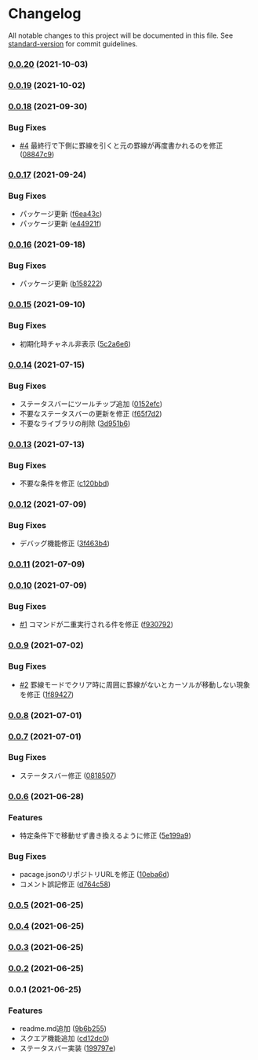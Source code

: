 # Changelog

All notable changes to this project will be documented in this file. See [standard-version](https://github.com/conventional-changelog/standard-version) for commit guidelines.

### [0.0.20](https://github.com/taizod1024/vscode-boxdraw-extension/compare/v0.0.19...v0.0.20) (2021-10-03)

### [0.0.19](https://github.com/taizod1024/vscode-boxdraw-extension/compare/v0.0.18...v0.0.19) (2021-10-02)

### [0.0.18](https://github.com/taizod1024/vscode-boxdraw-extension/compare/v0.0.17...v0.0.18) (2021-09-30)


### Bug Fixes

* [#4](https://github.com/taizod1024/vscode-boxdraw-extension/issues/4) 最終行で下側に罫線を引くと元の罫線が再度書かれるのを修正 ([08847c9](https://github.com/taizod1024/vscode-boxdraw-extension/commit/08847c9524e0fee74fdbfae519bc83f8512b7597))

### [0.0.17](https://github.com/taizod1024/vscode-boxdraw-extension/compare/v0.0.16...v0.0.17) (2021-09-24)


### Bug Fixes

* パッケージ更新 ([f6ea43c](https://github.com/taizod1024/vscode-boxdraw-extension/commit/f6ea43c16b42ebc30e997a25cdc2de375af3965a))
* パッケージ更新 ([e44921f](https://github.com/taizod1024/vscode-boxdraw-extension/commit/e44921fa90f8b073c9ae1685bfc277ad564fd6a4))

### [0.0.16](https://github.com/taizod1024/vscode-boxdraw-extension/compare/v0.0.15...v0.0.16) (2021-09-18)


### Bug Fixes

* パッケージ更新 ([b158222](https://github.com/taizod1024/vscode-boxdraw-extension/commit/b158222cda356fee1a18448bd0631d9a72430df2))

### [0.0.15](https://github.com/taizod1024/vscode-boxdraw-extension/compare/v0.0.14...v0.0.15) (2021-09-10)


### Bug Fixes

* 初期化時チャネル非表示 ([5c2a6e6](https://github.com/taizod1024/vscode-boxdraw-extension/commit/5c2a6e6b0b0dc16b894a7b6badc8e46d261492e1))

### [0.0.14](https://github.com/taizod1024/vscode-boxdraw-extension/compare/v0.0.13...v0.0.14) (2021-07-15)


### Bug Fixes

* ステータスバーにツールチップ追加 ([0152efc](https://github.com/taizod1024/vscode-boxdraw-extension/commit/0152efce80ab3d3500714eee4dbf349db07dc00c))
* 不要なステータスバーの更新を修正 ([f65f7d2](https://github.com/taizod1024/vscode-boxdraw-extension/commit/f65f7d2aa7436fdfe76566c2b7f519ccc8481fff))
* 不要なライブラリの削除 ([3d951b6](https://github.com/taizod1024/vscode-boxdraw-extension/commit/3d951b634d68edbca008853d6ae0cb08802d65d9))

### [0.0.13](https://github.com/taizod1024/vscode-boxdraw-extension/compare/v0.0.12...v0.0.13) (2021-07-13)


### Bug Fixes

* 不要な条件を修正 ([c120bbd](https://github.com/taizod1024/vscode-boxdraw-extension/commit/c120bbd72401abab75f355ba17601a8930d4cc0b))

### [0.0.12](https://github.com/taizod1024/vscode-boxdraw-extension/compare/v0.0.11...v0.0.12) (2021-07-09)


### Bug Fixes

* デバッグ機能修正 ([3f463b4](https://github.com/taizod1024/vscode-boxdraw-extension/commit/3f463b4bb469fe6935b75f9f0fd9e22d75fd0ec7))

### [0.0.11](https://github.com/taizod1024/vscode-boxdraw-extension/compare/v0.0.10...v0.0.11) (2021-07-09)

### [0.0.10](https://github.com/taizod1024/vscode-boxdraw-extension/compare/v0.0.9...v0.0.10) (2021-07-09)


### Bug Fixes

* [#1](https://github.com/taizod1024/vscode-boxdraw-extension/issues/1) コマンドが二重実行される件を修正 ([f930792](https://github.com/taizod1024/vscode-boxdraw-extension/commit/f930792bfc5b1e2f412ca5b628833911849fe378))

### [0.0.9](https://github.com/taizod1024/vscode-boxdraw-extension/compare/v0.0.8...v0.0.9) (2021-07-02)


### Bug Fixes

* [#2](https://github.com/taizod1024/vscode-boxdraw-extension/issues/2) 罫線モードでクリア時に周囲に罫線がないとカーソルが移動しない現象を修正 ([1f89427](https://github.com/taizod1024/vscode-boxdraw-extension/commit/1f89427226ae01fb68b890ab1fe4e7fffa075f85))

### [0.0.8](https://github.com/taizod1024/vscode-boxdraw-extension/compare/v0.0.7...v0.0.8) (2021-07-01)

### [0.0.7](https://github.com/taizod1024/vscode-boxdraw-extension/compare/v0.0.6...v0.0.7) (2021-07-01)


### Bug Fixes

* ステータスバー修正 ([0818507](https://github.com/taizod1024/vscode-boxdraw-extension/commit/08185070bf639b8ae5682b9e5397241e5580aefa))

### [0.0.6](https://github.com/taizod1024/vscode-boxdraw-extension/compare/v0.0.5...v0.0.6) (2021-06-28)


### Features

* 特定条件下で移動せず書き換えるように修正 ([5e199a9](https://github.com/taizod1024/vscode-boxdraw-extension/commit/5e199a943245f2c162a8f9ba89ba41f617519cac))


### Bug Fixes

* pacage.jsonのリポジトリURLを修正 ([10eba6d](https://github.com/taizod1024/vscode-boxdraw-extension/commit/10eba6d9beab815277ab357293a9c33f542d9b7f))
* コメント誤記修正 ([d764c58](https://github.com/taizod1024/vscode-boxdraw-extension/commit/d764c58f982d06e39a4522de2c252f7c4d10ad6a))

### [0.0.5](https://github.com/taizod1024/boxdraw-extension/compare/v0.0.4...v0.0.5) (2021-06-25)

### [0.0.4](https://github.com/taizod1024/boxdraw-extension/compare/v0.0.3...v0.0.4) (2021-06-25)

### [0.0.3](https://github.com/taizod1024/boxdraw-extension/compare/v0.0.2...v0.0.3) (2021-06-25)

### [0.0.2](https://github.com/taizod1024/boxdraw-extension/compare/v0.0.1...v0.0.2) (2021-06-25)

### 0.0.1 (2021-06-25)


### Features

* readme.md追加 ([9b6b255](https://github.com/taizod1024/boxdraw-extension/commit/9b6b25540142ef603e324aab4b1efa2ee6cf8a0e))
* スクエア機能追加 ([cd12dc0](https://github.com/taizod1024/boxdraw-extension/commit/cd12dc0280533c5ed10c3b508d7c2fc7b5d855ae))
* ステータスバー実装 ([199797e](https://github.com/taizod1024/boxdraw-extension/commit/199797eb0b6d01d75a48f7863cbd04c04b2891d4))
